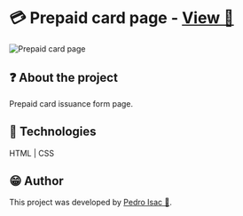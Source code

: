 # 💳 Prepaid card page - [View 🔗](https://pedro-isacss.github.io/projects/frontend/pay-page/index.html)
![Prepaid card page](https://i.pinimg.com/564x/af/f0/55/aff055372088db10566c67bfa7ed99c9.jpg)

## ❓ About the project
Prepaid card issuance form page.

## 🧱 Technologies
HTML | CSS

## 😁 Author
This project was developed by [Pedro Isac 🔗](https://pedro-isacss.github.io/).

